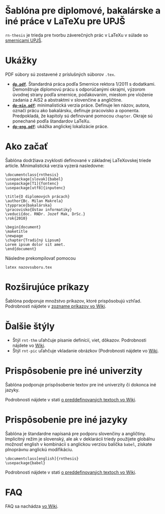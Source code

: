 Šablóna pre diplomové, bakalárske a iné práce v LaTeXu pre UPJŠ
===============================================================

`rn-thesis` je trieda pre tvorbu záverečných prác v LaTeXu v súlade so [smernicami UPJŠ](http://www.upjs.sk/pracoviska/univerzitna-kniznica/zaverecne-prace/).

Ukážky
======
PDF súbory sú zostavené z príslušných súborov `.tex`.

*	[**`dp.pdf`**](https://github.com/novotnyr/rnthesis/blob/master/dp.pdf). Štandardná práca podľa Smernice rektora 1/2011 s dodatkami. Demonštruje diplomovú prácu s odporúčanými okrajmi, výzorom úvodnej strany podľa smernice, poďakovaním, miestom pre vloženie zadania z AiS2 a abstraktmi v slovenčine a angličtine.
*	[**`dp-min.pdf`**](https://github.com/novotnyr/rnthesis/blob/master/dp-min.pdf): minimalistická verzia práce. Definuje len názov, autora, označí prácu ako bakalársku, definuje pracovisko a oponenta. Predpokladá, že kapitoly sú definované pomocou `chapter`. Okraje sú ponechané podľa štandardov LaTeXu.
*	[**`dp-eng.pdf`**](https://github.com/novotnyr/rnthesis/blob/master/dp-eng.pdf): ukážka anglickej lokalizácie práce.

Ako začať
=========

Šablóna dodržiava zvyklosti definované v základnej LaTeXovskej triede article. Minimalistická verzia vyzerá nasledovne:

	\documentclass{rnthesis}
	\usepackage[slovak]{babel}
	\usepackage[T1]{fontenc}
	\usepackage[utf8]{inputenc}

	\title{O diplomových prácach}
	\author{Bc. Milan Makrela}
	\typprace{bakalárska}
	\pracovisko{Ústav informatiky}
	\veduci{doc. RNDr. Jozef Mak, DrSc.}
	\rok{2010}

	\begin{document}
	\maketitle
	\newpage
	\chapter{Tradičný Lipsum}
	Lorem ipsum dolor sit amet.
	\end{document}

Následne prekompilovať pomocou

	latex nazovsuboru.tex

Rozširujúce príkazy
====================

Šablóna podporuje množstvo príkazov, ktoré prispôsobujú vzhľad. Podrobnosti nájdete v [zozname príkazov vo Wiki](https://github.com/novotnyr/rnthesis/wiki/Mo%C5%BEnosti-triedy-a-zoznam-pr%C3%ADkazov).

Ďalšie štýly
============

*	Štýl `rnt-thm` uľahčuje písanie definícií, viet, dôkazov. Podrobnosti nájdete vo [Wiki](https://github.com/novotnyr/rnthesis/wiki/rnt-thm.sty:-%C5%A1t%C3%BDl-pre-vety,-defin%C3%ADcie-a-d%C3%B4kazy).
*	Štýl `rnt-pic` uľahčuje vkladanie obrázkov (Podrobnosti nájdete vo [Wiki](https://github.com/novotnyr/rnthesis/wiki/rnt-pic.sty:-%C5%A1t%C3%BDl-pre-jednoduch%C3%A9-vkladanie-obr%C3%A1zkov).

Prispôsobenie pre iné univerzity
================================

Šablóna podporuje prispôsobenie textov pre iné univerzity či dokonca iné jazyky.

Podrobnosti nájdete v stati [o preddefinovaných textoch vo Wiki](https://github.com/novotnyr/rnthesis/wiki/Preddefinovan%C3%A9-texty).

Prispôsobenie pre iné jazyky
=============================

Šablóna je štandardne napísaná pre podporu slovenčiny a angličtiny. Implicitný režim je slovenský, ale ak v deklarácii triedy použijete globálnu možnosť english v kombinácii s anglickou verziou balíčka `babel`, získate plnoprávnu anglickú modifikáciu.

	\documentclass[english]{rnthesis}
	\usepackage{babel}

Podrobnosti nájdete v stati [o preddefinovaných textoch vo Wiki](https://github.com/novotnyr/rnthesis/wiki/Preddefinovan%C3%A9-texty).

FAQ
===
FAQ sa nachádza [vo Wiki](https://github.com/novotnyr/rnthesis/wiki/FAQ:-%C4%8Casto-kladen%C3%A9-ot%C3%A1zky).
